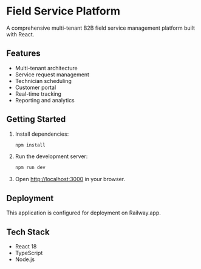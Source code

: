 # Field Service Platform

A comprehensive multi-tenant B2B field service management platform built with React.

## Features

- Multi-tenant architecture
- Service request management
- Technician scheduling
- Customer portal
- Real-time tracking
- Reporting and analytics

## Getting Started

1. Install dependencies:
   ```bash
   npm install
   ```

2. Run the development server:
   ```bash
   npm run dev
   ```

3. Open [http://localhost:3000](http://localhost:3000) in your browser.

## Deployment

This application is configured for deployment on Railway.app.

## Tech Stack

- React 18
- TypeScript
- Node.js
